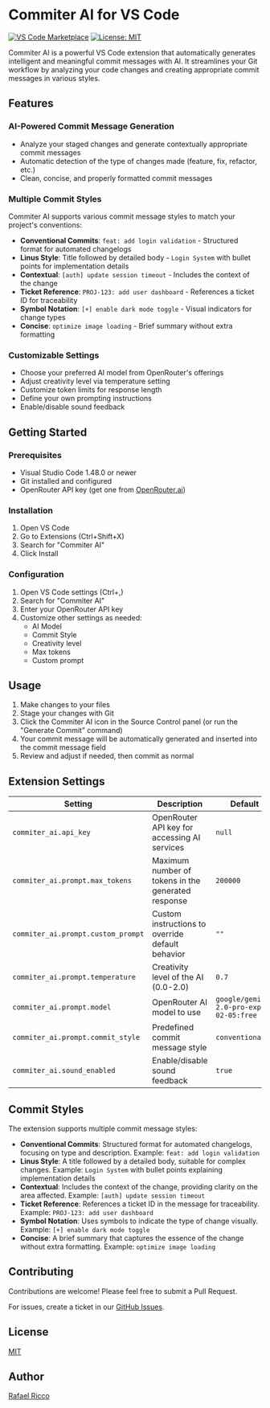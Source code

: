 # Commiter AI for VS Code

[![VS Code Marketplace](https://img.shields.io/visual-studio-marketplace/v/r1cco.commiter-ai-generator.svg?label=VS%20Code%20Marketplace&style=flat-square)](https://marketplace.visualstudio.com/items?itemName=r1cco.commiter-ai-generator)
[![License: MIT](https://img.shields.io/badge/License-MIT-yellow.svg)](https://opensource.org/licenses/MIT)

Commiter AI is a powerful VS Code extension that automatically generates intelligent and meaningful commit messages with AI. It streamlines your Git workflow by analyzing your code changes and creating appropriate commit messages in various styles.

<!-- <p align="center">
  <img src="https://raw.githubusercontent.com/rafaeelricco/commiter-ai/main/src/assets/sparkle-dark.png" width="150" alt="Commiter AI Logo">
</p> -->

## Features

### AI-Powered Commit Message Generation

- Analyze your staged changes and generate contextually appropriate commit messages
- Automatic detection of the type of changes made (feature, fix, refactor, etc.)
- Clean, concise, and properly formatted commit messages

### Multiple Commit Styles

Commiter AI supports various commit message styles to match your project's conventions:

- **Conventional Commits**: `feat: add login validation` - Structured format for automated changelogs
- **Linus Style**: Title followed by detailed body - `Login System` with bullet points for implementation details
- **Contextual**: `[auth] update session timeout` - Includes the context of the change
- **Ticket Reference**: `PROJ-123: add user dashboard` - References a ticket ID for traceability
- **Symbol Notation**: `[+] enable dark mode toggle` - Visual indicators for change types
- **Concise**: `optimize image loading` - Brief summary without extra formatting

### Customizable Settings

- Choose your preferred AI model from OpenRouter's offerings
- Adjust creativity level via temperature setting
- Customize token limits for response length
- Define your own prompting instructions
- Enable/disable sound feedback

## Getting Started

### Prerequisites

- Visual Studio Code 1.48.0 or newer
- Git installed and configured
- OpenRouter API key (get one from [OpenRouter.ai](https://openrouter.ai/keys))

### Installation

1. Open VS Code
2. Go to Extensions (Ctrl+Shift+X)
3. Search for "Commiter AI"
4. Click Install

### Configuration

1. Open VS Code settings (Ctrl+,)
2. Search for "Commiter AI"
3. Enter your OpenRouter API key
4. Customize other settings as needed:
   - AI Model
   - Commit Style
   - Creativity level
   - Max tokens
   - Custom prompt

## Usage

1. Make changes to your files
2. Stage your changes with Git
3. Click the Commiter AI icon in the Source Control panel (or run the "Generate Commit" command)
4. Your commit message will be automatically generated and inserted into the commit message field
5. Review and adjust if needed, then commit as normal

## Extension Settings

| Setting                            | Description                                        | Default                                |
| ---------------------------------- | -------------------------------------------------- | -------------------------------------- |
| `commiter_ai.api_key`              | OpenRouter API key for accessing AI services       | `null`                                 |
| `commiter_ai.prompt.max_tokens`    | Maximum number of tokens in the generated response | `200000`                               |
| `commiter_ai.prompt.custom_prompt` | Custom instructions to override default behavior   | `""`                                   |
| `commiter_ai.prompt.temperature`   | Creativity level of the AI (0.0-2.0)               | `0.7`                                  |
| `commiter_ai.prompt.model`         | OpenRouter AI model to use                         | `google/gemini-2.0-pro-exp-02-05:free` |
| `commiter_ai.prompt.commit_style`  | Predefined commit message style                    | `conventional`                         |
| `commiter_ai.sound_enabled`        | Enable/disable sound feedback                      | `true`                                 |

## Commit Styles

The extension supports multiple commit message styles:

- **Conventional Commits**: Structured format for automated changelogs, focusing on type and description. Example: `feat: add login validation`
- **Linus Style**: A title followed by a detailed body, suitable for complex changes. Example: `Login System` with bullet points explaining implementation details
- **Contextual**: Includes the context of the change, providing clarity on the area affected. Example: `[auth] update session timeout`
- **Ticket Reference**: References a ticket ID in the message for traceability. Example: `PROJ-123: add user dashboard`
- **Symbol Notation**: Uses symbols to indicate the type of change visually. Example: `[+] enable dark mode toggle`
- **Concise**: A brief summary that captures the essence of the change without extra formatting. Example: `optimize image loading`

## Contributing

Contributions are welcome! Please feel free to submit a Pull Request.

For issues, create a ticket in our [GitHub Issues](https://github.com/rafaeelricco/commiter-ai/issues).

## License

[MIT](LICENSE)

## Author

[Rafael Ricco](https://github.com/rafaeelricco)
